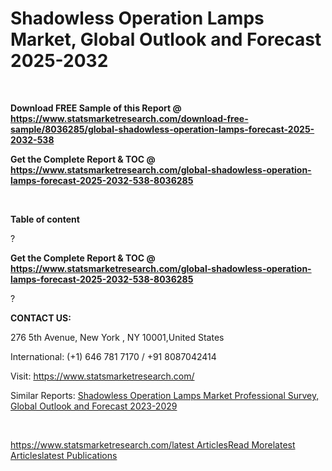 <h1>Shadowless Operation Lamps Market, Global Outlook and Forecast 2025-2032</h1><br/><p><strong>Download FREE Sample of this Report @ <a href="https://www.statsmarketresearch.com/download-free-sample/8036285/global-shadowless-operation-lamps-forecast-2025-2032-538">https://www.statsmarketresearch.com/download-free-sample/8036285/global-shadowless-operation-lamps-forecast-2025-2032-538</a></strong></p>
 
 
 
 <div><b>Get the Complete Report & TOC @ <a href="https://www.statsmarketresearch.com/global-shadowless-operation-lamps-forecast-2025-2032-538-8036285">https://www.statsmarketresearch.com/global-shadowless-operation-lamps-forecast-2025-2032-538-8036285</a></b></div>
 
 
 
 <p><br />
 
 <b>Table of content</b></p>
 
 
 
 <p>? </p>
 
 
 
 <div><b>Get the Complete Report & TOC @ <a href="https://www.statsmarketresearch.com/global-shadowless-operation-lamps-forecast-2025-2032-538-8036285">https://www.statsmarketresearch.com/global-shadowless-operation-lamps-forecast-2025-2032-538-8036285</a></b></div>
 
 
 
 <p>? </p>
 
 
 
 <p><b>CONTACT US:</b><br />
 
 276 5th Avenue, New York , NY 10001,United States<br />
 
 International: (+1) 646 781 7170 / +91 8087042414<br />
 
 Visit: <a href="https://www.statsmarketresearch.com/">https://www.statsmarketresearch.com/</a><br />
 
 Similar Reports: <a href="https://www.statsmarketresearch.com/global-shadowless-operation-lamps-forecast-2025-2032-538-8036285">Shadowless Operation Lamps Market Professional Survey, Global Outlook and Forecast 2023-2029</a><br />
 
 <br />
 
 <a href="https://gyeongbokgung.com">https://www.statsmarketresearch.com/</a><a href="https://hallyeomaritime.com">latest Articles</a><a href="https://jingwansa.com">Read More</a><a href="https://nguoiviet.jp/">latest Articles</a><a href="https://www.intelmarketresearch.com/">latest Publications</a></p>